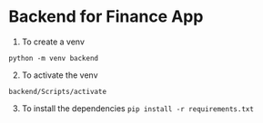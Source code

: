 # Backend for Finance App

1. To create a venv

`python -m venv backend`

2. To activate the venv

`backend/Scripts/activate`

3. To install the dependencies
`pip install -r requirements.txt`

